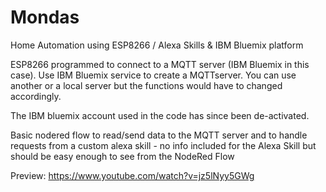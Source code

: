# Mondas
Home Automation using ESP8266 / Alexa Skills &amp; IBM Bluemix platform

ESP8266 programmed to connect to a MQTT server (IBM Bluemix in this case). Use IBM Bluemix service to create a MQTTserver. You can use another or a local server but the functions would have to changed accordingly.

The IBM bluemix account used in the code has since been de-activated.

Basic nodered flow to read/send data to the MQTT server and to handle requests from a custom alexa skill - no info included for the Alexa Skill but should be easy enough to see from the NodeRed Flow

Preview: https://www.youtube.com/watch?v=jz5lNyy5GWg
